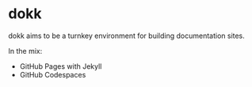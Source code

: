 # dokk

dokk aims to be a turnkey environment for building documentation sites. 

In the mix:

- GitHub Pages with Jekyll
- GitHub Codespaces
